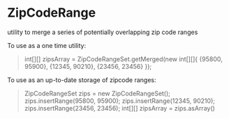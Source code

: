 # ZipCodeRange
utility to merge a series of potentially overlapping zip code ranges

To use as a one time utility:
> int[][] zipsArray = ZipCodeRangeSet.getMerged(new int[][]{ {95800, 95900}, {12345, 90210}, {23456, 23456} });

To use as an up-to-date storage of zipcode ranges:
> ZipCodeRangeSet zips = new ZipCodeRangeSet();
> zips.insertRange(95800, 95900);
> zips.insertRange(12345, 90210);
> zips.insertRange(23456, 23456);
> int[][] zipsArray = zips.asArray()